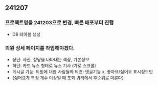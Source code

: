 ## 241207

### 프로젝트명을 241203으로 변경, 빠른 배포부터 진행

- DB 테이블 생성

### 의원 상세 페이지를 작업해야겠다.

- 상단: 사진, 정당을 나타내는 색상, 기본정보
- 하단: 카드 뉴스 형태로 뉴스 기사 (가로 스크롤)
- 게시글 기능: 의원에 대한 사람들의 의견: 댓글기능 x, 좋아요/싫어요 표시정도만
- (싫어요가 특정 개수 이상일 때 조회 쿼리에서 후순위로 미룬다)
